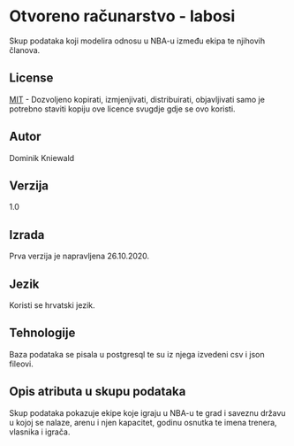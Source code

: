 # Otvoreno računarstvo - labosi

Skup podataka koji modelira odnosu u NBA-u između ekipa te njihovih članova.

## License
[MIT](https://choosealicense.com/licenses/mit/) - Dozvoljeno kopirati, izmjenjivati, distribuirati, objavljivati samo je potrebno staviti kopiju ove licence svugdje gdje se ovo koristi. 

## Autor
Dominik Kniewald

## Verzija
1.0

## Izrada
Prva verzija je napravljena 26.10.2020.

## Jezik
Koristi se hrvatski jezik.

## Tehnologije
Baza podataka se pisala u postgresql te su iz njega izvedeni csv i json fileovi.

## Opis atributa u skupu podataka
Skup podataka pokazuje ekipe koje igraju u NBA-u te grad i saveznu državu u kojoj se nalaze, arenu i njen kapacitet, godinu osnutka te imena trenera, vlasnika i igrača.
